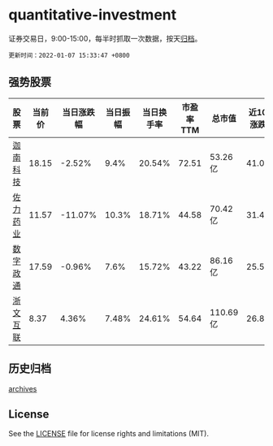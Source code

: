 # quantitative-investment

证券交易日，9:00-15:00，每半时抓取一次数据，按天[归档](archives)。

`更新时间：2022-01-07 15:33:47 +0800`

## 强势股票

|股票|当前价|当日涨跌幅|当日振幅|当日换手率|市盈率TTM|总市值|近10日涨跌幅|
|----|----|----|----|----|----|----|----|
|[迦南科技](https://xueqiu.com/S/SZ300412)|18.15|-2.52%|9.4%|20.54%|72.51|53.26亿|41.03%|
|[佐力药业](https://xueqiu.com/S/SZ300181)|11.57|-11.07%|10.3%|18.71%|44.58|70.42亿|31.48%|
|[数字政通](https://xueqiu.com/S/SZ300075)|17.59|-0.96%|7.6%|15.72%|43.22|86.16亿|25.55%|
|[浙文互联](https://xueqiu.com/S/SH600986)|8.37|4.36%|7.48%|24.61%|54.64|110.69亿|26.82%|

## 历史归档

[archives](archives)

## License

See the [LICENSE](LICENSE) file for license rights and limitations (MIT).